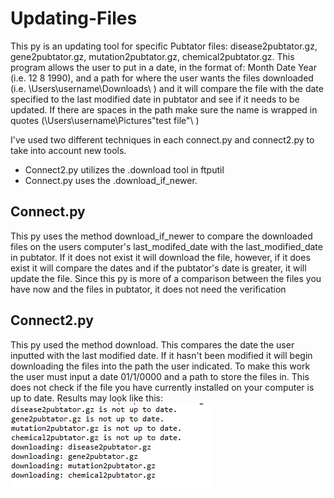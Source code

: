 # Updating-Files
This py is an updating tool for specific Pubtator files: disease2pubtator.gz, gene2pubtator.gz, mutation2pubtator.gz, chemical2pubtator.gz. This program allows the user to put in a date, in the format of: Month Date Year (i.e. 12 8 1990), and a path for where the user wants the files downloaded (i.e. \Users\username\Downloads\ ) and it will compare the file with the date specified to the last modified date in pubtator and see if it needs to be updated. If there are spaces in the path make sure the name is wrapped in quotes (\Users\username\Pictures\"test file"\ )

I've used two different techniques in each connect.py and connect2.py to take into account new tools.
* Connect2.py utilizes the .download tool in ftputil 
* Connect.py uses the .download_if_newer. 

## Connect.py
This py uses the method download_if_newer to compare the downloaded files on the users computer's last_modifed_date with the last_modified_date in pubtator. If it does not exist it will download the file, however, if it does exist it will compare the dates and if the pubtator's date is greater, it will update the file. Since this py is more of a comparison between the files you have now and the files in pubtator, it does not need the verification 

## Connect2.py
This py used the method download. This compares the date the user inputted with the last modified date. If it hasn't been modified it will begin downloading the files into the path the user indicated. To make this work the user must input a date 01/1/0000 and a path to store the files in. This does not check if the file you have currently installed on your computer is up to date.
Results may look like this:
![example](example.PNG)
